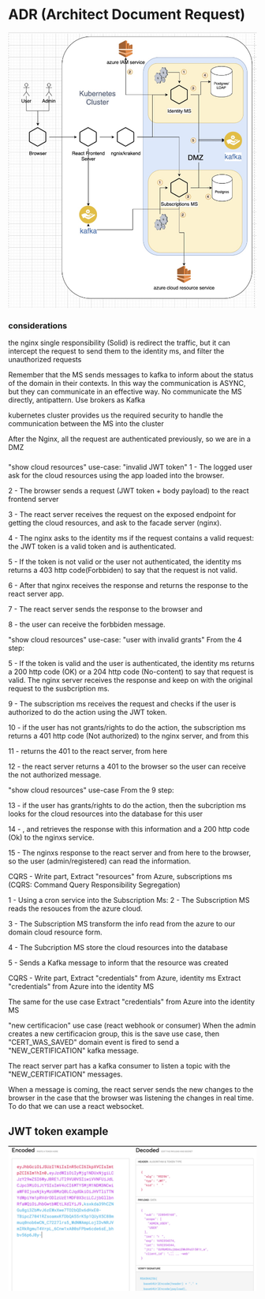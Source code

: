 # ADR (Architect Document Request)

![architecture_v1.jpg](_img%2Farchitecture_v1.jpg)

### considerations

the nginx single responsibility (Solid) is redirect the traffic, but it can intercept the request to send them to the identity ms, and filter the unauthorized requests

Remember that the MS sends messages to kafka to inform about the status of the domain in their contexts. In this way the communication is ASYNC, but they can communicate in an effective way. No communicate the MS directly, antipattern. Use brokers as Kafka

kubernetes cluster provides us the required security to handle the communication between the MS into the cluster

After the Nginx, all the request are authenticated previously, so we are in a DMZ

###

"show cloud resources" use-case: "invalid JWT token"
1 - The logged user ask for the cloud resources using the app loaded into the browser.

2 - The browser sends a request (JWT token + body payload) to the react frontend server

3 - The react server receives the request on the exposed endpoint for getting the cloud resources, and ask to the facade server (nginx).

4 - The nginx asks to the identity ms if the request contains a valid request: the JWT token is a valid token and is authenticated.

5 - If the token is not valid or the user not authenticated, the identity ms returns a 403 http code(Forbbiden) to say that the request is not valid.

6 - After that nginx receives the response and returns the response to the react server app.

7 - The react server sends the response to the browser and

8 - the user can receive the forbbiden message.

"show cloud resources" use-case: "user with invalid grants"
From the 4 step:

5 - If the token is valid and the user is authenticated, the identity ms returns a 200 http code (OK) or a 204 http code (No-content) to say that request is valid. The nginx server receives the response and keep on with the original request to the susbcription ms.

9 - The subscription ms receives the request and checks if the user is authorized to do the action using the JWT token.

10 - if the user has not grants/rights to do the action, the subscription ms returns a 401 http code (Not authorized) to the nginx server, and from this

11 - returns the 401 to the react server, from here

12 - the react server returns a 401 to the browser so the user can receive the not authorized message.

"show cloud resources" use-case
From the 9 step:

13 - if the user has grants/rights to do the action, then the subcription ms looks for the cloud resources into the database for this user

14 - , and retrieves the response with this information and a 200 http code (Ok) to the nginxs service.

15 - The nginxs response to the react server and from here to the browser, so the user (admin/registered) can read the information.

CQRS - Write part, Extract "resources" from Azure, subscriptions ms
(CQRS: Command Query Responsibility Segregation)

1 - Using a cron service into the Subscription Ms:
2 - The Subscription MS reads the resouces from the azure cloud.

3 - The Subscription MS transform the info read from the azure to our domain cloud resource form.

4 - The Subcription MS  store the cloud resources into the database

5 - Sends a Kafka message to inform that the resource was created



CQRS - Write part, Extract "credentials" from Azure, identity ms
Extract "credentials" from Azure into the identity MS

The same for the use case Extract "credentials" from Azure into the identity MS



"new certificacion" use case (react webhook or consumer)
When the admin creates a new certificacion group, this is the save use case, then "CERT_WAS_SAVED" domain event is fired to send a "NEW_CERTIFICATION" kafka message.

The react server part has a kafka consumer to listen a topic with the "NEW_CERTIFICATION" messages.

When a message is coming, the react server sends the new changes to the browser in the case that the browser was listening the changes in real time. To do that we can use a react websocket.

## JWT token example

![jwt_example.png](_img%2Fjwt_example.png)